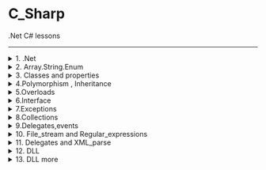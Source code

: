 # C_Sharp
 .Net C# lessons

---
<details><summary>  1. .Net </summary><p>

---

### .Net framework(платформа):
 - FCL (framework class librarys)
    - BCL
    - WinForms - win app
    - WPF
    - WCF(устарела ,удалена)
    - ADO.NET - bd
    - ASP.NET - web
 - CLR (command language runtime) - замена JVM , содержит код в промежуточном языке IL , компилирует его под текущую платформу на лету(JIT)

IL(MSIL) - промежуточный язык , для компиляции в .NET

В C# есть понятие сборки (Asembly) - в сборку может входить несколько проектов , в проект несколько сборок , после компиляции получается либо .exe либо .dll(динамически линкуемые библиотеки, не имеет мейна ,вспомогательный , экзешник можно использовать как .dll), сборка может состоять из нескольких модулей  

---
### Модуль состоит :
- manifest - основная инфа , как запускать , что запускать 
- metadata - данные описывающие классы в сборке , есть метаклассы (описывают другие классы)
- MSIL(IL) code - промежуточный код
- Resources(не обязательна)

>Доп инфа об устройстве CLR в книге Джеффри Рихтер **"CLR via C#"** (актульно при трудоустройстве)

Rider от jetBrains - только для консольных приложений

>Все библиотеки в шарпе в неймспейсах.  
Ненужно ничего инклюдить  
.Peek(dotPeek) - разворачивает экзешники .Net

Апфускатор - запутывает код ,чтобы его не котрыли , используется перед релизом 

---
### Типы данных C#
>Все наследуется от Object 

- Object
    - ValueType (обьекты структуры) - размещаются в стеке (можно разместить в куче если это поле класса )
        - short(псевдоним) - Int16
        - int - Int32
        - long - Int64
        - float - Single
        - double - Double
        - char - Char(2 byte любая кодировка)
        - bool - Boolean
        - byte(один байт любой инфы (например для работы с потоками )) - Byte
        - decimal(точнее чем double) - Decimal
    - Reference (обьекты класса)  - размещаются **исключительно** в куче
        - Array 
        - string(не изменяемый , read only) - String
    

>Работать лучше с псевдонимами  
Неявное преобразование работает только к сужжающему(если не нужно больше памяти)
`var` как `auto` в C++
результат тернарного оператора куда то нужно записывать  
`switch` обязательны брейки и дефолт  
`if` должны быть закончены  
циклы те же , есть еще `for each`(`foreach (var item in str)`) синаксистакой же   
`decimal d = 12.3m;`  
`float f = 12.3f;`  
`string str = null;` - ссылка это как указатель в плюсах  , а `null` вместо `nullptr`  
`Nullable<int> a = null;` - разрешает хранить ноль (устаревший)  
`int? a = null` - синтаксический сахар , то же что и выше  
`int b = a??0;` - проверка ,тернаярный оператор , проверяет что записать  

---

</p></details>


<details><summary>  2. Array.String.Enum </summary><p>

---

Массив обьект ссылочного типа ,нельзя присвоить не запросив памяти в куче.
Массив может быть только динамическим , в стеке только ссылка на него.

Массив создается `int[] arr = new int [10];`(на 10 эллементов, не забивается мусором) то же что и в плюсах - `int *int = new int[10];`
Двумерный массив `int[,] arr = new int[4,5];` 4 ряда , 5 столбцев `arr.Length` вернет ряд*столб , для получения первого измерения нужно -`arr.GetLength(0);`

`Console.WriteLine(arr[i/arr.GetLength(1),i%arr.GetLength(1)] + " " );` - можно перебрать одним циклом двумерный массив


<details><summary>  Рваный массив  </summary><p>

```C#

            int[][] arr = new int[row][]; // массив ссылок на интовые массивы

            for (var i = 0; i < arr.Length; i++) // 12 массивов , каждый
            {
                arr[i] = new int[rnd.Next(3, 15)]; // рваный массив от 3-14 размера

                for (int j = 0; j < arr[i].Length; j++)
                {
                    arr[i][j] = rnd.Next(20, 25);
                }
            }

            foreach (var line in arr)
            {
                foreach (var j in line)
                {
                    Console.Write(j + " " );
                }
            }

```
</p></details>

<details><summary>  Сортировка рваного массива по размеру строк  </summary><p>

```C#

    Array.Sort(arr, compareArray);

        public static int compareArray(int []a , int []b)
        {
            return a.Length - b.Length;
        }



```

</p></details>

`Console.WriteLine("\n\n\n" + arr[0].Average() + " " + arr[0].Sum());` - полезные методы из библиотеки using System.Linq;

`(a,b,c)=(c,b,a);` - меняет значения местами , такой себе своп

---
## Строковые методы и тд

`string str` - не такой как в плюсах , это ссылка на чаровский массив. Строки в шарпе не изменяемы (константы). Любой метод работы со строкой - возвращает новую строку.

```C#

string str = new string(new char[] {'h','e','l','l'});
string str1 = "Hell";

```

`Console.WriteLine("HEllo".Insert(2," not "));` - вставка строки в строку , со второго эллемента

`Console.WriteLine("hello".Remove(0,1));` - удаляет из строки с нулевого эллемента один эллемент ,если не указывать второй параметр - удалит все 

`Console.WriteLine("hello".Replace("el","il"));` - заменяет все совпадения на что то (el на il)


### Дэфолтный сплит по пробелу
```C#

string[] arr = "hello my friend".Split();
foreach(var item in arr)
Console.WriteLine(item);
        

```

### Кастомный сплит по массиву разделителей и игнором (не добавляет пустые строки)

```C#

string[] arr = "hello my,friend: and bye".Split(",. :/".ToCharArray(),StringSplitOptions.RemoveEmptyEntries);
foreach(var item in arr)
Console.WriteLine(item);

```

`Console.WriteLine("   . .    trimmer    / /   ".Trim('.',',',' ','/'));` - отрезает с ЛЕВА или с КОНЦА совпадения из перечисления тримера 

`Console.WriteLine("hello".CompareTo("Hello"));` - сравнение строк (больше ,меньше ,равно)

`Console.WriteLine("hello".EndsWith("ol"));` - пролверяет заканчивается ли строка на подстроку ( тру/фолс)

`Console.WriteLine("hello".IndexOf("ll"));` - возвращает индекс начала подстроки в строке(есть аналог с конца искать)

`Console.WriteLine("hello".PadLeft(6,'_'));` - добавляет слева символы ,количество которых равно передаваемому числу - размер строки 

`Console.WriteLine("today {0} {1} {2}", 19, "october", 2019);` - старый метод
`Console.WriteLine($"today {19} {"October"} {2019}");` - интерполированые строки


Округляет и откидывает символы после точки
```C#

double a = 2.55;
Console.WriteLine($"{a:.0}");
Console.WriteLine($"{a:0}"); // до целого
```

Превращение строки в сырую строку(эскейп последовательности игнорятся и тд)
```C#
Console.WriteLine(@"C:\program\
appdata");
```

Доп класс , больше похожий на строку из плюсов, но методов меньше , изменяет текущую строку ,а не делает новую (дольше работает и лишняя память используется), нужен для активного редактирования строк , чтобы не создавать кучу копий , можно конвертировать в стрингобычный и назад.
```C#

StringBuilder sb = new StringBuilder("Hello");
sb[0] = 'h';

```

Создавст кучу мусора (15 раз создает копию)
```C#

            string id = "";
            Random rnd = new Random();
            for (int i = 0; i < 15; i++)
            {
                if (i < 5 || i > 10)
                    id += rnd.Next(5);
                else
                    id += (char)rnd.Next(65, 93);
            }

```

Будет быстрее и не так много мусора
```C#

            StringBuilder sb = new StringBuilder("");

            string id = "";
            Random rnd = new Random();
            for (int i = 0; i < 15; i++)
            {
                if (i < 5 || i > 10)
                    sb.Append(rnd.Next(5));
                else
                    sb.Append(rnd.Next((char)rnd.Next(65, 93)));
            }
            id = sb.ToString();
            Console.WriteLine(id);

```

---

## Enum

```C#

enum Gender:long
        {
            Male,
            Female,
            Unknown
        }

```


Enum выводится как строка 
```C#

            Gender gender = Gender.Male;
            Console.WriteLine(gender);

```

Выводит виндовые кнпоки (System.Win.Forms)
```C#

foreach (int key in Enum.GetValues(typeof(Keys)))
    Console.WriteLine($"{key}->{Enum.GetName(typeof(Keys),key)}");

```

>HW  
СТРОКИ  
Оставить только 1 экземпляр ,там где повторы  
первый 3 задания просто стрингами  
4-5 лучше стрингБилдером
удалять символы которые > 1 раза    
МАССИВЫ  
1 размер оставлять таким же ?
3 двумерные массивы [,] не [][] можно свопом (a,b)=(b,a)


---

</p></details>

<details><summary> 3. Classes and properties  </summary><p>

---

> char умеет проверять буква он ,цифра или символ `char.isDigit` и тд

---

### Доп. модификаторы доступа в C#
- internal(по умолчанию) - доступен внутри сборки ,во всех классах
- internal protected - внутри сборки и любыми потомками(потомки даже вне сборки)

---

>Перед каждым методом и полем в классе нужно писать модификатор доступа , иначе будет приват , имена приватных полей принято называть с подчеркивания и маленькой буквы  
Все публичные поля принято называть с большой буквы  
Все константные поля автоматически являются статическими  
Существует доп. модификатор `readonly` , оно не инициализируется при создании , в конструкторе нужно обязательно инициализировать это поле , в отличии от константы это поле для каждого обьекта свое 
Все классы являются ссылочными типами  
Все обьекты умеют выводится на экран , `Console.WriteLine(object);` можно вывести пользовательский тип данных  
Можно инициализировать статическое поле в отличие от С++  

<details><summary> Перегрузка вывода обьекта на экран  </summary><p>

```C#
    public class Person
    {
        private string _name = "NONAME";
        private readonly DateTime _birthday;
        private static int _counter = 0;
        public const string Planet="Earth";
        
        public override string ToString()
        {
            return $"Name: {_name}\n" +
                $"Birthday: {_birthday.ToLongDateString()}\n" +
                $"Planet: {Planet}\n" +
                $"Number of people: {_counter}";
        }
    }

```

</p></details>

>Позиционные параметры полезны при изменении разных параметров , которые инициализируются по стандарту , чтобы не передавать все,удобно для читабельности  
В Swift есть только именованые параметры  

`public string GetName() => _name;` getter в одну строку
`public void SetName(string _name) => this._name = _name;` присвоение значения в одну строку

### Класические свойства
```C#
public string Name
        {
            get { return _name; }
            set { this._name = _name; }
        }
```

### Новые свойства
```C#
public string Name
        {
            get => _name;
            set => this._name = _name; 
        }
```

`public static int Counter => _counter;` если только геттер или только сеттер


>Быстрое автосвойство(snippet) prop и tab x2  
propfull вообще крутяк  
В С# есть доп. конструктор - Статический , конструкторы копирования и перемещения не нужны т.к. и деструкторы   


<details><summary> Передача переменного кол-ва параметров </summary><p>

```C#
        public static int Sum (params int []arr)// передача любого кол-ва параметров 
        {
            int sum=0;
            foreach (var i in arr)
                sum += i;

            return sum;
        }

```
</p></details>

`string str = string.Format("one {0} two {1} three {2}",1,2,3);` это тоже внутри строка с переменным кол-вом параметров

> Все структуры неявно наследуются от ValueType (а наследование в С# только одиночное)  
Конструктор по умолчанию структуры существует всегда и его нельзя переопределить ,это из за особенности шарпа ,
нельзя вызывать структуру без инициализированых полей, только если все поля паблик.  
Обьект структуры создается всегда в стеке ( если структура обьект класса - то она тоже будет в куче), new нужен для вызова конструктора структуры


---

</p></details>


<details><summary> 4.Polymorphism , Inheritance  </summary><p>

---

***new*** отличается от ***override*** , new - заменяет метод только для своих обьектов override - для предков тоже  , абстрактные методы нужнро оверрайдить

Преобразование от потомка к базовому классу всегда работает

<details><summary> Equals override  </summary><p>

```C#
public override bool Equals(object obj)
        {
            if (obj == null)
                return false;
            if (!(obj is Person))
                return false;

            return base.Equals(obj) || (Name == ((Person)obj).Name && Birthday == ((Person)obj).Birthday);
        }
```

</p></details>

>Посмотреть ДЗ по структурам в уроках  


---

</p></details>



<details><summary> 5.Overloads  </summary><p>

---

[overloads](/class_work/lesson_05/overloads "class_work\lesson_05\overloads")

### Операторы ,которые нельзя перегружать:
- ***?:*** - тернарный
- ***.*** - доступа к членам
- ***=*** - присваивания(да и незачем)
- ***new*** - выделения памяти ,т.к. всем распределением памяти занят CLR
- ***as,is,typeof*** - преобразование
- ***&&*** и ***||*** - сравнения , перегружается косвенно ,после ***&*** и ***|***


```if(b!=0 & a%b==0)``` - если b  будет нулем ,вылетит  из за деления на ноль
>& - накладывает битовые значения , выполняет операции по сторонам ,а потом накладывает   

### Нельзя перегружать операторы в разных классах которые принимают те же параметры , в которых они же учавствуют
<details><summary> Пример  </summary><p>

- Класс Fraction  
```C#
        public static Fraction operator *(Fraction obj, MyNum var)
        {
            return new Fraction(obj.Num * var.Num, obj.Denum);
        }

```
- Класс MyNum  
```C#
        public static MyNum operator *(Fraction obj, MyNum var)
        {
            return new MyNum(obj.Num * var.Num / obj.Denum);
        }

```

</p></details>


---

</p></details>


<details><summary> 6.Interface </summary><p>

---

[interface](/class_work/lesson_06/Interface/MyInterface.cs "/class_work/lesson_06/Interface/MyInterface.cs")   
[IEnumerable && IComparable](class_work\lesson_06\Interface\FigureSort.cs "class_work\lesson_06\Interface\FigureSort.cs")


---

</p></details>

<details><summary> 7.Exceptions </summary><p>

---

[exceptions example](/class_work\lesson_07\exceptions\Program.cs "/class_work\lesson_07\exceptions\Program.cs")   

---

</p></details>


<details><summary> 8.Collections </summary><p>

---

[collections example](\class_work\lesson_08\collections\Program.cs "\class_work\lesson_08\collections\Program.cs")   

---

</p></details>


<details><summary> 9.Delegates,events </summary><p>

---

[Delegates example](\class_work\lesson_09\delegate\Program.cs "\class_work\lesson_08\collections\Program.cs")   

---

### HW
> - На MSDN есть рабочий на 90% пример(для винформс) для property change (просто несколько классов ,необазательно даже взаимодействовать, просто чтобы свойства реализовывали интерфейс)
> - Массив и предикат

</p></details>


<details><summary> 10. File_stream and Regular_expressions </summary><p>

---

[File_stream example](\class_work\lesson_10\stream\Program.cs "\class_work\lesson_10\regExp\Program.cs")   
[Regular_expressions example](\class_work\lesson_10\regExp\Program.cs "\class_work\lesson_10\regExp\Program.cs")   

---

</p></details>


<details><summary> 11. Delegates and XML_parse </summary><p>

---

[Delegates example](\class_work\lesson_11\Delegates1\Program.cs "\class_work\lesson_11\Delegates1\Program.cs")   
[XML_parse example](\class_work\lesson_11\xml_goodsCatalogue\Program.cs "\class_work\lesson_11\xml_goodsCatalogue\Program.cs")   

---

</p></details>

<details><summary> 12. DLL </summary><p>

---

[DLL example](\class_work\lesson_12\dlls\Program.cs "\class_work\lesson_12\dlls\Program.cs")   

---

</p></details>


<details><summary> 13. DLL more </summary><p>

---

[DLL example](\class_work\lesson_12\dlls\Program.cs "\class_work\lesson_12\dlls\Program.cs")   

---

</p></details>






